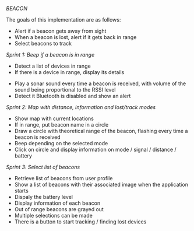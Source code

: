 _BEACON_

The goals of this implementation are as follows:

* Alert if a beacon gets away from sight
* When a beacon is lost, alert if it gets back in range
* Select beacons to track

_Sprint 1: Beep if a beacon is in range_

+ Detect a list of devices in range
+ If there is a device in range, display its details
* Play a sonar sound every time a beacon is received, with volume of the sound being proportional to the RSSI level
* Detect it Bluetooth is disabled and show an alert

_Sprint 2: Map with distance, information and lost/track modes_

* Show map with current locations
* If in range, put beacon name in a circle
* Draw a circle with theoretical range of the beacon, flashing every time a beacon is received
* Beep depending on the selected mode
* Click on circle and display information on mode / signal / distance / battery

_Sprint 3: Select list of beacons_

* Retrieve list of beacons from user profile
* Show a list of beacons with their associated image when the application starts
* Dispaly the battery level
* Display information of each beacon
* Out of range beacons are grayed out
* Multiple selections can be made
* There is a button to start tracking / finding lost devices
